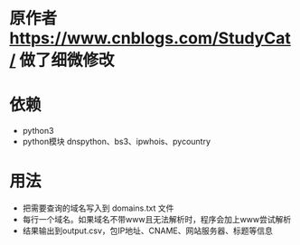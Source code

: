 # 原作者 https://www.cnblogs.com/StudyCat/ 做了细微修改

# 依赖
 - python3
 - python模块 dnspython、bs3、ipwhois、pycountry

# 用法
 - 把需要查询的域名写入到 domains.txt 文件
 - 每行一个域名。如果域名不带www且无法解析时，程序会加上www尝试解析
 - 结果输出到output.csv，包IP地址、CNAME、网站服务器、标题等信息
